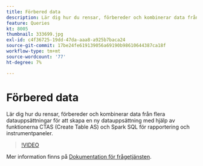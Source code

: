 ```yaml
---
title: Förbered data
description: Lär dig hur du rensar, förbereder och kombinerar data från flera datauppsättningar för att skapa en ny datauppsättning med hjälp av funktionerna CTAS (Create Table AS) och Spark SQL för rapportering och instrumentpaneler.
feature: Queries
kt: 8005
thumbnail: 333699.jpg
exl-id: c4f36725-19dd-47da-aaa8-a925b7baca24
source-git-commit: 17be24fe619139056a69190b98610644387ca18f
workflow-type: tm+mt
source-wordcount: '77'
ht-degree: 7%

---
```


# Förbered data

Lär dig hur du rensar, förbereder och kombinerar data från flera datauppsättningar för att skapa en ny datauppsättning med hjälp av funktionerna CTAS (Create Table AS) och Spark SQL för rapportering och instrumentpaneler.

>[!VIDEO](https://video.tv.adobe.com/v/333699?quality=12&learn=on)

Mer information finns på [Dokumentation för frågetjänsten](https://experienceleague.adobe.com/docs/experience-platform/query/home.html?lang=sv).

